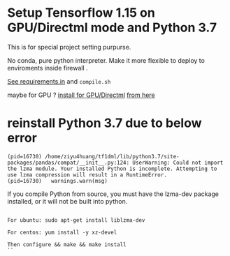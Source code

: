 # Setup Tensorflow 1.15 on GPU/Directml mode and Python 3.7
This is for special project setting purpurse.

No conda, pure python interpreter. Make it more flexible to 
deploy to enviroments inside firewall .

[See requirements.in](requirements.in) and `compile.sh` 

maybe for GPU ?
[install for GPU/Directml](https://files.pythonhosted.org/packages/7a/10/eaf42847d42c8c2eef2686b3eecd2e1f16d98b748723b932baf60b771496/tensorflow_directml-1.15.5-cp37-cp37m-manylinux2010_x86_64.whl)
[from here ](https://pypi.org/project/tensorflow-directml/#files)


# reinstall Python 3.7 due to below error


```
(pid=16730) /home/ziyu4huang/tf1dml/lib/python3.7/site-packages/pandas/compat/__init__.py:124: UserWarning: Could not import the lzma module. Your installed Python is incomplete. Attempting to use lzma compression will result in a RuntimeError.
(pid=16730)   warnings.warn(msg)
```

If you compile Python from source, you must have the lzma-dev package installed, or it will not be built into python.
```

For ubuntu: sudo apt-get install liblzma-dev

For centos: yum install -y xz-devel

Then configure && make && make install
``
